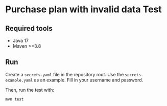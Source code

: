 # Purchase plan with invalid data Test

## Required tools

* Java 17
* Maven >=3.8

## Run

Create a `secrets.yaml` file in the repository root. Use the `secrets-example.yaml` as an example. Fill in your username and password.

Then, run the test with:

```shell
mvn test
```
